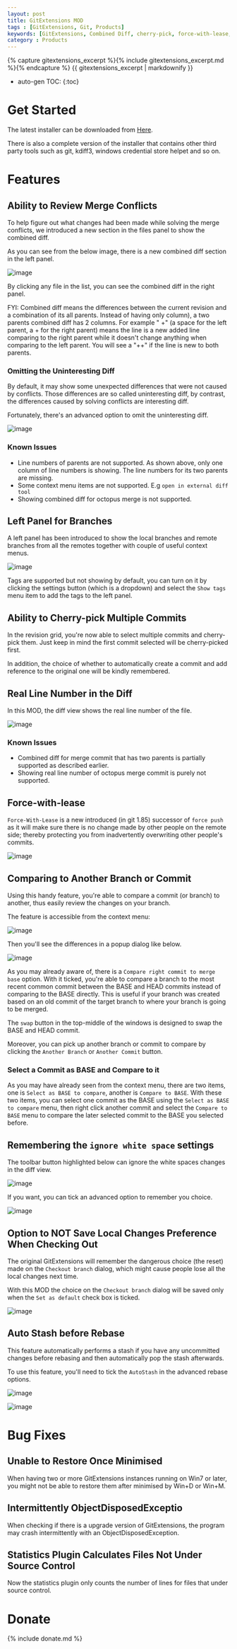 ```yaml
---
layout: post
title: GitExtensions MOD
tags : [GitExtensions, Git, Products]
keywords: [GitExtensions, Combined Diff, cherry-pick, force-with-lease, ]
category : Products 
---
```


{% capture gitextensions_excerpt %}{% include gitextensions_excerpt.md %}{% endcapture %}
{{ gitextensions_excerpt | markdownify }}

<!--more-->

* auto-gen TOC:
{:toc}


# Get Started

The latest installer can be downloaded from [Here](https://github.com/EbenZhang/gitextensions/releases/latest).

There is also a complete version of the installer
that contains other third party tools such as git, kdiff3, windows credential store helpet and so on.


# Features

## Ability to Review Merge Conflicts

To help figure out what changes had been made while solving the merge conflicts, we introduced a new section in the files panel to show the combined diff.

As you can see from the below image, there is a new combined diff section in the left panel.

![image](/images/EnhancedGitExtensions/CombinedDiff.png)

By clicking any file in the list, you can see the combined diff in the right panel. 

FYI: Combined diff means the differences between the current revision and a combination of its all parents. Instead of having only column), a two parents combined diff has 2 columns. For example " +" (a space for the left parent, a \+ for the right parent) means the line is a new added line comparing to the right parent while it doesn't change anything when comparing to the left parent. You will see a "++" if the line is new to both parents.

### Omitting the Uninteresting Diff

By default, it may show some unexpected differences that were not caused by conflicts. Those differences are so called uninteresting diff, by contrast, the differences caused by solving conflicts are interesting diff.

Fortunately, there's an advanced option to omit the uninteresting diff.

![image](/images/EnhancedGitExtensions/omituninterestingdiff.png)

### Known Issues

- Line numbers of parents are not supported. As shown above, only one column of line numbers is showing. The line numbers for its two parents are missing.
- Some context menu items are not supported. E.g `open in external diff tool`
- Showing combined diff for octopus merge is not supported.

## Left Panel for Branches

A left panel has been introduced to show the local branches and remote branches from all the remotes together with couple of useful context menus.

![image](/images/EnhancedGitExtensions/leftpanel.png)

Tags are supported but not showing by default, you can turn on it by clicking the settings button (which is a dropdown) and select the `Show tags` menu item to add the tags to the left panel.

## Ability to Cherry-pick Multiple Commits

In the revision grid, you're now able to select multiple commits and cherry-pick them. Just keep in mind the first commit selected will be cherry-picked first.

In addition, the choice of whether to automatically create a commit and add reference to the original one will be kindly remembered.

## Real Line Number in the Diff

In this MOD, the diff view shows the real line number of the file.

![image](/images/EnhancedGitExtensions/RealLineNum.png)

### Known Issues

- Combined diff for merge commit that has two parents is partially supported as described earlier.
- Showing real line number of octopus merge commit is purely not supported.

## Force-with-lease

`Force-With-Lease` is a new introduced (in git 1.85) successor of `force push` as it will make sure there is no change made by other people on the remote side; thereby protecting you from inadvertently overwriting other people's commits.

![image](/images/EnhancedGitExtensions/forcewithlease.png)

## Comparing to Another Branch or Commit

Using this handy feature, you're able to compare a commit (or branch) to another, thus easily review the changes on your branch.

The feature is accessible from the context menu:

![image](/images/EnhancedGitExtensions/CompareBranches.png)

Then you'll see the differences in a popup dialog like below.

![image](/images/EnhancedGitExtensions/CompareBranchesDetails.png)

As you may already aware of, there is a `Compare right commit to merge base` option. With it ticked, you're able to compare a branch to the most recent common commit between the BASE and HEAD commits instead of comparing to the BASE directly. This is useful if your branch was created based on an old commit of the target branch to where your branch is going to be merged.

The `swap` button in the top-middle of the windows is designed to swap the BASE and HEAD commit. 

Moreover, you can pick up another branch or commit to compare by clicking the `Another Branch` or `Another Commit` button.

### Select a Commit as BASE and Compare to it

As you may have already seen from the context menu, there are two items, one is `Select as BASE to compare`, another is `Compare to BASE`. With these two items, you can select one commit as the BASE using the `Select as BASE to compare` menu, then right click another commit and select the `Compare to BASE` menu to compare the later selected commit to the BASE you selected before.

## Remembering the `ignore white space` settings

The toolbar button highlighted below can ignore the white spaces changes in the diff view.

![image](/images/EnhancedGitExtensions/dontshowwhitespacetoolbar.png)

If you want, you can tick an advanced option to remember you choice.

![image](/images/EnhancedGitExtensions/omitwhitespacesettings.png)

## Option to NOT Save Local Changes Preference When Checking Out

The original GitExtensions will remember the dangerous choice (the reset) made on the `Checkout branch` dialog, which might cause people lose all the local changes next time.

With this MOD the choice on the `Checkout branch` dialog will be saved only when the `Set as default` check box is ticked.

![image](/images/EnhancedGitExtensions/LocalChangesDefaultAction.png)

## Auto Stash before Rebase

This feature automatically performs a stash if you have any uncommitted changes before rebasing and then automatically pop the stash afterwards.

To use this feature, you'll need to tick the `AutoStash` in the advanced rebase options.

![image](/images/EnhancedGitExtensions/rebaseOptions.png)

![image](/images/EnhancedGitExtensions/autostach.png)


# Bug Fixes

## Unable to Restore Once Minimised

When having two or more GitExtensions instances running on Win7 or later,  you might not be able to restore them after minimised by Win+D or Win+M.

## Intermittently ObjectDisposedExceptio

When checking if there is a upgrade version of GitExtensions, the program may crash intermittently with an ObjectDisposedException.

## Statistics Plugin Calculates Files Not Under Source Control

Now the statistics plugin only counts the number of lines for files that under source control.

# Donate

{% include donate.md %}

